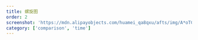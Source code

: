 ```yaml
---
title: 螺旋图
order: 2
screenshot: 'https://mdn.alipayobjects.com/huamei_qa8qxu/afts/img/A*oTCKSYpIWBwAAAAAAAAAAAAADmJ7AQ/fmt.webp'
category: ['comparison', 'time']
---
```


